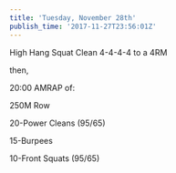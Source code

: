 ```yaml
---
title: 'Tuesday, November 28th'
publish_time: '2017-11-27T23:56:01Z'
---
```


High Hang Squat Clean 4-4-4-4 to a 4RM

then,

20:00 AMRAP of:

250M Row

20-Power Cleans (95/65)

15-Burpees

10-Front Squats (95/65)

 
